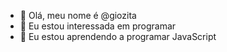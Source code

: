 - 👋 Olá, meu nome é @giozita
- 👀 Eu estou interessada em programar
- 🌱 Eu estou aprendendo a programar JavaScript 


<!---
giozita/giozita is a ✨ special ✨ repository because its `README.md` (this file) appears on your GitHub profile.
You can click the Preview link to take a look at your changes.
--->
